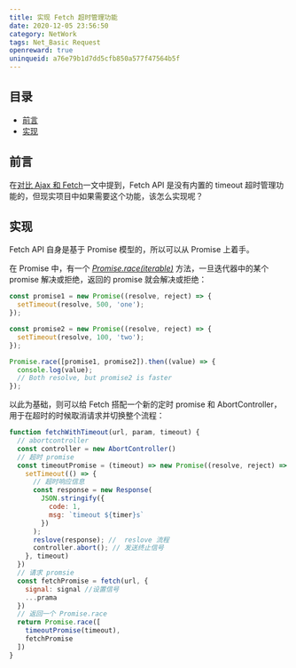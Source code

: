 ```yaml
---
title: 实现 Fetch 超时管理功能
date: 2020-12-05 23:56:50
category: NetWork
tags: Net_Basic Request
openreward: true
uninqueid: a76e79b1d7dd5cfb850a577f47564b5f
---
```


## 目录

<!-- toc -->

- [前言](#前言)
- [实现](#实现)

<!-- tocstop -->

## 前言

在[对比 Ajax 和 Fetch](https://betamee.github.io/content/network-a13182a82897579b9b1cb247bf91490f)一文中提到，Fetch API 是没有内置的 timeout 超时管理功能的，但现实项目中如果需要这个功能，该怎么实现呢？

## 实现

Fetch API 自身是基于 Promise 模型的，所以可以从 Promise 上着手。

在 Promise 中，有一个 [*Promise.race(iterable)*](https://developer.mozilla.org/zh-CN/docs/Web/JavaScript/Reference/Global_Objects/Promise/race) 方法，一旦迭代器中的某个 promise 解决或拒绝，返回的 promise 就会解决或拒绝：

```js
const promise1 = new Promise((resolve, reject) => {
  setTimeout(resolve, 500, 'one');
});

const promise2 = new Promise((resolve, reject) => {
  setTimeout(resolve, 100, 'two');
});

Promise.race([promise1, promise2]).then((value) => {
  console.log(value);
  // Both resolve, but promise2 is faster
});
```

以此为基础，则可以给 Fetch 搭配一个新的定时 promise 和 AbortController，用于在超时的时候取消请求并切换整个流程：

```js
function fetchWithTimeout(url, param, timeout) {
  // abortcontroller
  const controller = new AbortController()
  // 超时 promise
  const timeoutPromise = (timeout) => new Promise((resolve, reject) => {
    setTimeout(() => {
      // 超时响应信息
      const response = new Response(
        JSON.stringify({
          code: 1,
          msg: `timeout ${timer}s`
        })
      );
      reslove(response); //  reslove 流程
      controller.abort(); // 发送终止信号
    }, timeout)
  })
  // 请求 promsie
  const fetchPromise = fetch(url, {
    signal: signal //设置信号
    ...prama
  })
  // 返回一个 Promise.race
  return Promise.race([
    timeoutPromise(timeout),
    fetchPromise
  ])
}
```
